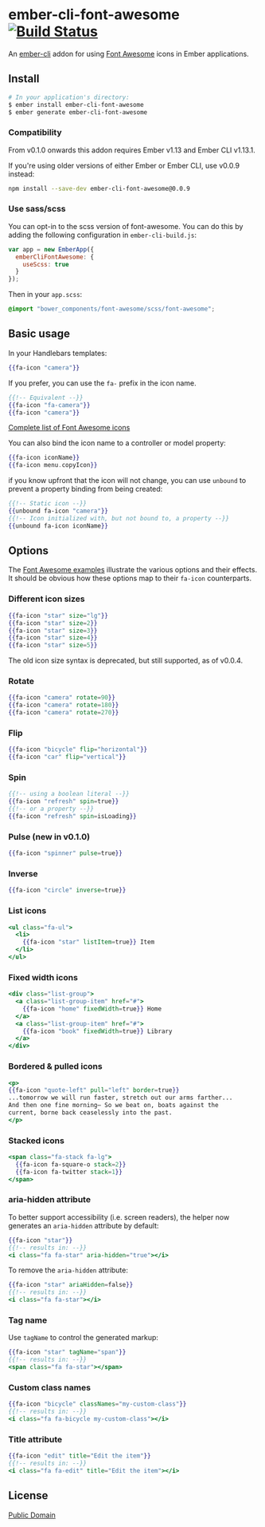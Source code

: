 # ember-cli-font-awesome [![Build Status](https://travis-ci.org/martndemus/ember-cli-font-awesome.svg?branch=master)](https://travis-ci.org/martndemus/ember-cli-font-awesome)

An [ember-cli](http://www.ember-cli.com) addon for using [Font Awesome](http://fortawesome.github.io/Font-Awesome/) icons in Ember applications.

## Install

```bash
# In your application's directory:
$ ember install ember-cli-font-awesome
$ ember generate ember-cli-font-awesome
```

### Compatibility

From v0.1.0 onwards this addon requires Ember v1.13 and Ember CLI v1.13.1.

If you're using older versions of either Ember or Ember CLI, use v0.0.9 instead:

```bash
npm install --save-dev ember-cli-font-awesome@0.0.9
```

### Use sass/scss

You can opt-in to the scss version of font-awesome. You can do this by adding
the following configuration in `ember-cli-build.js`:

```js
var app = new EmberApp({
  emberCliFontAwesome: {
    useScss: true
  }
});

```

Then in your `app.scss`:

```scss
@import "bower_components/font-awesome/scss/font-awesome";
```

## Basic usage

In your Handlebars templates:

```hbs
{{fa-icon "camera"}}
```

If you prefer, you can use the `fa-` prefix in the icon name.

```hbs
{{!-- Equivalent --}}
{{fa-icon "fa-camera"}}
{{fa-icon "camera"}}
```

[Complete list of Font Awesome icons](http://fortawesome.github.io/Font-Awesome/icons/)

You can also bind the icon name to a controller or model property:

```hbs
{{fa-icon iconName}}
{{fa-icon menu.copyIcon}}
```

if you know upfront that the icon will not change, you can use `unbound` to prevent a property binding from being created:

```hbs
{{!-- Static icon --}}
{{unbound fa-icon "camera"}}
{{!-- Icon initialized with, but not bound to, a property --}}
{{unbound fa-icon iconName}}
```

## Options

The [Font Awesome examples](http://fortawesome.github.io/Font-Awesome/examples/) illustrate the various options and their effects. It should be obvious how these options map to their `fa-icon` counterparts.

### Different icon sizes

```hbs
{{fa-icon "star" size="lg"}}
{{fa-icon "star" size=2}}
{{fa-icon "star" size=3}}
{{fa-icon "star" size=4}}
{{fa-icon "star" size=5}}
```

The old icon size syntax is deprecated, but still supported, as of v0.0.4.

### Rotate

```hbs
{{fa-icon "camera" rotate=90}}
{{fa-icon "camera" rotate=180}}
{{fa-icon "camera" rotate=270}}
```

### Flip

```hbs
{{fa-icon "bicycle" flip="horizontal"}}
{{fa-icon "car" flip="vertical"}}
```

### Spin

```hbs
{{!-- using a boolean literal --}}
{{fa-icon "refresh" spin=true}}
{{!-- or a property --}}
{{fa-icon "refresh" spin=isLoading}}
```

### Pulse (new in v0.1.0)

```hbs
{{fa-icon "spinner" pulse=true}}
```

### Inverse

```hbs
{{fa-icon "circle" inverse=true}}
```

### List icons

```hbs
<ul class="fa-ul">
  <li>
    {{fa-icon "star" listItem=true}} Item
  </li>
</ul>
```

### Fixed width icons

```hbs
<div class="list-group">
  <a class="list-group-item" href="#">
    {{fa-icon "home" fixedWidth=true}} Home
  </a>
  <a class="list-group-item" href="#">
    {{fa-icon "book" fixedWidth=true}} Library
  </a>
</div>
```

### Bordered & pulled icons

```hbs
<p>
{{fa-icon "quote-left" pull="left" border=true}}
...tomorrow we will run faster, stretch out our arms farther...
And then one fine morning— So we beat on, boats against the
current, borne back ceaselessly into the past.
</p>
```

### Stacked icons

```hbs
<span class="fa-stack fa-lg">
  {{fa-icon fa-square-o stack=2}}
  {{fa-icon fa-twitter stack=1}}
</span>
```

### aria-hidden attribute

To better support accessibility (i.e. screen readers), the helper now generates an `aria-hidden` attribute by default:

```hbs
{{fa-icon "star"}}
{{!-- results in: --}}
<i class="fa fa-star" aria-hidden="true"></i>
```

To remove the `aria-hidden` attribute:

```hbs
{{fa-icon "star" ariaHidden=false}}
{{!-- results in: --}}
<i class="fa fa-star"></i>
```

### Tag name

Use `tagName` to control the generated markup:

```hbs
{{fa-icon "star" tagName="span"}}
{{!-- results in: --}}
<span class="fa fa-star"></span>
```

### Custom class names

```hbs
{{fa-icon "bicycle" classNames="my-custom-class"}}
{{!-- results in: --}}
<i class="fa fa-bicycle my-custom-class"></i>
```

### Title attribute

```hbs
{{fa-icon "edit" title="Edit the item"}}
{{!-- results in: --}}
<i class="fa fa-edit" title="Edit the item"></i>
```

## License

[Public Domain](UNLICENSE)
